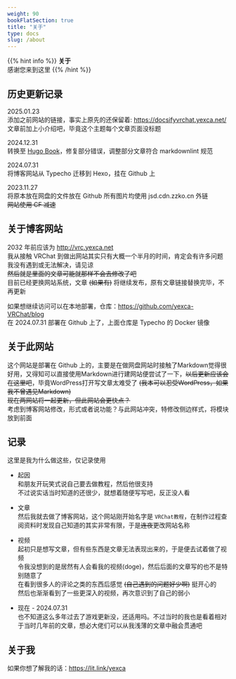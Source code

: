 ```yaml
---
weight: 90
bookFlatSection: true
title: "关于"
type: docs
slug: /about
---
```


{{% hint info %}}
**关于**  
感谢您来到这里
{{% /hint %}}

## 历史更新记录

2025.01.23  
添加之前网站的链接，事实上原先的还保留着: <https://docsifyvrchat.yexca.net/>  
文章前加上小介绍吧，毕竟这个主题每个文章页面没标题

2024.12.31  
转换至 [Hugo Book](https://themes.gohugo.io/themes/hugo-book/)，修复部分错误，调整部分文章符合 markdownlint 规范

2024.07.31  
将博客网站从 Typecho 迁移到 Hexo，挂在 Github 上

2023.11.27  
将原本放在网盘的文件放在 Github
所有图片均使用 jsd.cdn.zzko.cn 外链  
~~网站使用 CF 减速~~

## 关于博客网站

2032 年前应该为 <http://vrc.yexca.net>  
我从接触 VRChat 到做出网站其实只有大概一个半月的时间，肯定会有许多问题我没有遇到或无法解决，请见谅  
~~然后就是里面的文章可能就那样不会去修改了吧~~  
目前已经更换网站系统，文章 ~~(如果有)~~ 将继续发布，原有文章链接替换完毕，不再更新  

如果想继续访问可以在本地部署，仓库：<https://github.com/yexca-VRChat/blog>  
在 2024.07.31 部署在 Github 上了，上面仓库是 Typecho 的 Docker 镜像

## 关于此网站

这个网站是部署在 Github 上的，主要是在做网盘网站时接触了Markdown觉得很好用，又得知可以直接使用Markdown进行建网站便尝试了一下，~~以后更新应该会在这里吧~~，毕竟WordPress打开写文章太难受了 ~~(我本可以忍受WordPress，如果我不曾遇见Markdown)~~  
~~现在两网站将一起更新，但此网站会更快点？~~  
考虑到博客网站修改，形式或者说功能？与此网站冲突，特修改侧边样式，将模块放到前面  

## 记录

这里是我为什么做这些，仅记录使用  

* 起因  
和朋友开玩笑式说自己要去做教程，然后他很支持  
不过说实话当时知道的还很少，就想着随便写写吧，反正没人看

* 文章  
然后我就去做了博客网站，这个网站刚开始名字是 `VRChat教程`，在制作过程查阅资料时发现自己知道的其实非常有限，于是~~连夜~~更改网站名称  

* 视频  
起初只是想写文章，但有些东西是文章无法表现出来的，于是便去试着做了视频  
令我没想到的是居然有人会看我的视频(doge)，然后后面的文章写的也不是特别随意了  
在看到很多人的评论之类的东西后感觉 ~~(自己遇到的问题好少啊)~~ 挺开心的  
然后也渐渐看到了一些更深入的视频，再次意识到了自己的弱小  

* 现在 - 2024.07.31  
也不知道这么多年过去了游戏更新没，还适用吗。不过当时的我也是看着相对于当时几年前的文章，想必大佬们可以从我浅薄的文章中融会贯通吧

## 关于我

如果你想了解我的话：<https://lit.link/yexca>
